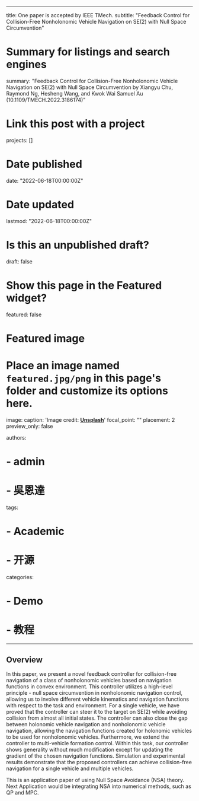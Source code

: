 
---
title: One paper is accepted by IEEE TMech. 
subtitle: "Feedback Control for Collision-Free  Nonholonomic Vehicle Navigation on SE(2) with Null Space Circumvention"

# Summary for listings and search engines
summary: "Feedback Control for Collision-Free  Nonholonomic Vehicle Navigation on SE(2) with Null Space Circumvention by Xiangyu Chu, Raymond Ng, Hesheng Wang, and Kwok Wai Samuel Au (10.1109/TMECH.2022.3186174)"

# Link this post with a project
projects: []

# Date published
date: "2022-06-18T00:00:00Z"

# Date updated
lastmod: "2022-06-18T00:00:00Z"

# Is this an unpublished draft?
draft: false

# Show this page in the Featured widget?
featured: false

# Featured image
# Place an image named `featured.jpg/png` in this page's folder and customize its options here.
image:
  caption: 'Image credit: [**Unsplash**](https://unsplash.com/photos/CpkOjOcXdUY)'
  focal_point: ""
  placement: 2
  preview_only: false

authors:
# - admin
# - 吳恩達

tags:
# - Academic
# - 开源

categories:
# - Demo
# - 教程
---

## Overview
In this paper, we present a novel feedback controller for collision-free navigation of a class of nonholonomic vehicles based on navigation functions in convex environment. This controller utilizes a high-level principle - null space circumvention in nonholonomic navigation control, allowing us to involve different vehicle kinematics and navigation functions with respect to the task and environment. For a single vehicle, we have proved that the controller can steer it to the target on $\text{SE(2)}$ while avoiding collision from almost all initial states. The controller can also close the gap between holonomic vehicle navigation and nonholonomic vehicle navigation, allowing the navigation functions created for holonomic vehicles to be used for nonholonomic vehicles. Furthermore, we extend the controller to multi-vehicle formation control. Within this task, our controller shows generality without much modification except for updating the gradient of the chosen navigation functions. Simulation and experimental results demonstrate that the proposed controllers can achieve collision-free navigation for a single vehicle and multiple vehicles.

This is an application paper of using Null Space Avoidance (NSA) theory. Next Application would be integrating NSA into numerical methods, such as QP and MPC.






